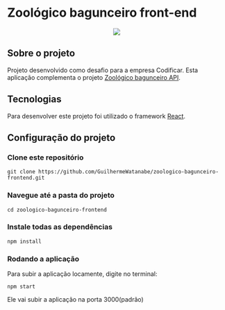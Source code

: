 <h1 style="center">Zoológico bagunceiro front-end</h1>

<p align="center">
<img src="http://img.shields.io/static/v1?label=STATUS&message=EM%20DESENVOLVIMENTO&color=GREEN&style=for-the-badge"/>
</p>

## Sobre o projeto

Projeto desenvolvido como desafio para a empresa Codificar. Esta aplicação complementa o projeto <a href="https://github.com/GuilhermeWatanabe/zoologico-bagunceiro-api">Zoológico bagunceiro API</a>.

## Tecnologias

Para desenvolver este projeto foi utilizado o framework [React](https://pt-br.reactjs.org/).

## Configuração do projeto

### Clone este repositório
```
git clone https://github.com/GuilhermeWatanabe/zoologico-bagunceiro-frontend.git
```

### Navegue até a pasta do projeto
```
cd zoologico-bagunceiro-frontend
```

### Instale todas as dependências
```
npm install
```

### Rodando a aplicação
Para subir a aplicação locamente, digite no terminal:
```
npm start
```
Ele vai subir a aplicação na porta 3000(padrão)
